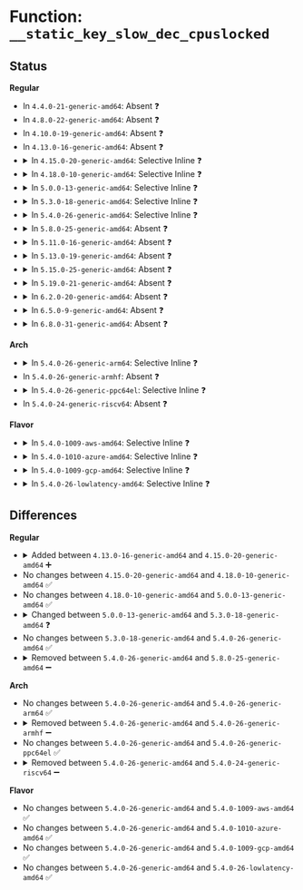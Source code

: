 # Function: <code>__static_key_slow_dec_cpuslocked</code>

## Status
<b>Regular</b>
<ul>
<li>
In <code>4.4.0-21-generic-amd64</code>: Absent ❓
</li>
<li>
In <code>4.8.0-22-generic-amd64</code>: Absent ❓
</li>
<li>
In <code>4.10.0-19-generic-amd64</code>: Absent ❓
</li>
<li>
In <code>4.13.0-16-generic-amd64</code>: Absent ❓
</li>
<li>
<details>
<summary>In <code>4.15.0-20-generic-amd64</code>: Selective Inline ❓</summary>

```c
void __static_key_slow_dec_cpuslocked(struct static_key * key, long unsigned int rate_limit, struct delayed_work * work)
```

```json
{
  "name": "__static_key_slow_dec_cpuslocked",
  "collision_type": "Unique Static",
  "inline_type": "Selective",
  "funcs": [
    {
      "addr": 18446744071580713712,
      "name": "__static_key_slow_dec_cpuslocked",
      "external": false,
      "loc": "kernel/jump_label.c:183",
      "file": "kernel/jump_label.c",
      "inline": "not declared, inlined",
      "caller_inline": [],
      "caller_func": [
        "kernel/jump_label.c:static_key_slow_dec_deferred",
        "kernel/jump_label.c:static_key_slow_dec_cpuslocked",
        "kernel/jump_label.c:static_key_slow_dec_cpuslocked",
        "kernel/jump_label.c:static_key_slow_dec",
        "kernel/jump_label.c:jump_label_update_timeout"
      ]
    }
  ],
  "symbols": [
    {
      "addr": 18446744071580713712,
      "name": "__static_key_slow_dec_cpuslocked",
      "section": ".text",
      "bind": "STB_LOCAL",
      "size": 128
    }
  ]
}
```
</details>
</li>
<li>
<details>
<summary>In <code>4.18.0-10-generic-amd64</code>: Selective Inline ❓</summary>

```c
void __static_key_slow_dec_cpuslocked(struct static_key * key, long unsigned int rate_limit, struct delayed_work * work)
```

```json
{
  "name": "__static_key_slow_dec_cpuslocked",
  "collision_type": "Unique Static",
  "inline_type": "Selective",
  "funcs": [
    {
      "addr": 18446744071580845824,
      "name": "__static_key_slow_dec_cpuslocked",
      "external": false,
      "loc": "kernel/jump_label.c:184",
      "file": "kernel/jump_label.c",
      "inline": "not declared, inlined",
      "caller_inline": [],
      "caller_func": [
        "kernel/jump_label.c:static_key_slow_dec_deferred",
        "kernel/jump_label.c:static_key_slow_dec_cpuslocked",
        "kernel/jump_label.c:static_key_slow_dec",
        "kernel/jump_label.c:jump_label_update_timeout"
      ]
    }
  ],
  "symbols": [
    {
      "addr": 18446744071580845824,
      "name": "__static_key_slow_dec_cpuslocked",
      "section": ".text",
      "bind": "STB_LOCAL",
      "size": 121
    }
  ]
}
```
</details>
</li>
<li>
<details>
<summary>In <code>5.0.0-13-generic-amd64</code>: Selective Inline ❓</summary>

```c
void __static_key_slow_dec_cpuslocked(struct static_key * key, long unsigned int rate_limit, struct delayed_work * work)
```

```json
{
  "name": "__static_key_slow_dec_cpuslocked",
  "collision_type": "Unique Static",
  "inline_type": "Selective",
  "funcs": [
    {
      "addr": 18446744071580914624,
      "name": "__static_key_slow_dec_cpuslocked",
      "external": false,
      "loc": "kernel/jump_label.c:205",
      "file": "kernel/jump_label.c",
      "inline": "not declared, inlined",
      "caller_inline": [],
      "caller_func": [
        "kernel/jump_label.c:static_key_slow_dec_deferred",
        "kernel/jump_label.c:static_key_slow_dec_cpuslocked",
        "kernel/jump_label.c:static_key_slow_dec",
        "kernel/jump_label.c:jump_label_update_timeout"
      ]
    }
  ],
  "symbols": [
    {
      "addr": 18446744071580914624,
      "name": "__static_key_slow_dec_cpuslocked",
      "section": ".text",
      "bind": "STB_LOCAL",
      "size": 129
    }
  ]
}
```
</details>
</li>
<li>
<details>
<summary>In <code>5.3.0-18-generic-amd64</code>: Selective Inline ❓</summary>

```c
void __static_key_slow_dec_cpuslocked(struct static_key * key)
```

```json
{
  "name": "__static_key_slow_dec_cpuslocked",
  "collision_type": "Unique Static",
  "inline_type": "Selective",
  "funcs": [
    {
      "addr": 18446744071581012912,
      "name": "__static_key_slow_dec_cpuslocked",
      "external": false,
      "loc": "kernel/jump_label.c:239",
      "file": "kernel/jump_label.c",
      "inline": "not declared, inlined",
      "caller_inline": [],
      "caller_func": [
        "kernel/jump_label.c:static_key_slow_dec_cpuslocked",
        "kernel/jump_label.c:static_key_slow_dec_cpuslocked",
        "kernel/jump_label.c:static_key_slow_dec",
        "kernel/jump_label.c:jump_label_update_timeout"
      ]
    }
  ],
  "symbols": [
    {
      "addr": 18446744071581012912,
      "name": "__static_key_slow_dec_cpuslocked",
      "section": ".text",
      "bind": "STB_LOCAL",
      "size": 80
    }
  ]
}
```
</details>
</li>
<li>
<details>
<summary>In <code>5.4.0-26-generic-amd64</code>: Selective Inline ❓</summary>

```c
void __static_key_slow_dec_cpuslocked(struct static_key * key)
```

```json
{
  "name": "__static_key_slow_dec_cpuslocked",
  "collision_type": "Unique Static",
  "inline_type": "Selective",
  "funcs": [
    {
      "addr": 18446744071581069296,
      "name": "__static_key_slow_dec_cpuslocked",
      "external": false,
      "loc": "kernel/jump_label.c:239",
      "file": "kernel/jump_label.c",
      "inline": "not declared, inlined",
      "caller_inline": [],
      "caller_func": [
        "kernel/jump_label.c:static_key_slow_dec_cpuslocked",
        "kernel/jump_label.c:static_key_slow_dec_cpuslocked",
        "kernel/jump_label.c:static_key_slow_dec",
        "kernel/jump_label.c:jump_label_update_timeout"
      ]
    }
  ],
  "symbols": [
    {
      "addr": 18446744071581069296,
      "name": "__static_key_slow_dec_cpuslocked",
      "section": ".text",
      "bind": "STB_LOCAL",
      "size": 80
    }
  ]
}
```
</details>
</li>
<li>
<details>
<summary>In <code>5.8.0-25-generic-amd64</code>: Absent ❓</summary>

```json
{
  "name": "__static_key_slow_dec_cpuslocked",
  "collision_type": "Unique Static",
  "inline_type": "Selective",
  "funcs": [
    {
      "addr": 18446744071581250711,
      "name": "__static_key_slow_dec_cpuslocked",
      "external": false,
      "loc": "kernel/jump_label.c:239",
      "file": "kernel/jump_label.c",
      "inline": "not declared, inlined",
      "caller_inline": [
        "kernel/jump_label.c:static_key_slow_dec_cpuslocked",
        "kernel/jump_label.c:static_key_slow_dec",
        "kernel/jump_label.c:jump_label_update_timeout"
      ],
      "caller_func": [
        "kernel/jump_label.c:static_key_slow_dec_cpuslocked",
        "kernel/jump_label.c:static_key_slow_dec",
        "kernel/jump_label.c:jump_label_update_timeout"
      ]
    }
  ],
  "symbols": [
    {
      "addr": 18446744071581249088,
      "name": "__static_key_slow_dec_cpuslocked.part.0",
      "section": ".text",
      "bind": "STB_LOCAL",
      "size": 61
    }
  ]
}
```
</details>
</li>
<li>
<details>
<summary>In <code>5.11.0-16-generic-amd64</code>: Absent ❓</summary>

```json
{
  "name": "__static_key_slow_dec_cpuslocked",
  "collision_type": "Unique Static",
  "inline_type": "Selective",
  "funcs": [
    {
      "addr": 18446744071581292791,
      "name": "__static_key_slow_dec_cpuslocked",
      "external": false,
      "loc": "kernel/jump_label.c:239",
      "file": "kernel/jump_label.c",
      "inline": "not declared, inlined",
      "caller_inline": [
        "kernel/jump_label.c:static_key_slow_dec_cpuslocked",
        "kernel/jump_label.c:static_key_slow_dec",
        "kernel/jump_label.c:jump_label_update_timeout"
      ],
      "caller_func": [
        "kernel/jump_label.c:static_key_slow_dec_cpuslocked",
        "kernel/jump_label.c:static_key_slow_dec",
        "kernel/jump_label.c:jump_label_update_timeout"
      ]
    }
  ],
  "symbols": [
    {
      "addr": 18446744071581291056,
      "name": "__static_key_slow_dec_cpuslocked.part.0",
      "section": ".text",
      "bind": "STB_LOCAL",
      "size": 61
    }
  ]
}
```
</details>
</li>
<li>
<details>
<summary>In <code>5.13.0-19-generic-amd64</code>: Absent ❓</summary>

```json
{
  "name": "__static_key_slow_dec_cpuslocked",
  "collision_type": "Unique Static",
  "inline_type": "Selective",
  "funcs": [
    {
      "addr": 18446744071581310423,
      "name": "__static_key_slow_dec_cpuslocked",
      "external": false,
      "loc": "kernel/jump_label.c:239",
      "file": "kernel/jump_label.c",
      "inline": "not declared, inlined",
      "caller_inline": [
        "kernel/jump_label.c:static_key_slow_dec_cpuslocked",
        "kernel/jump_label.c:static_key_slow_dec",
        "kernel/jump_label.c:jump_label_update_timeout"
      ],
      "caller_func": [
        "kernel/jump_label.c:static_key_slow_dec_cpuslocked",
        "kernel/jump_label.c:static_key_slow_dec",
        "kernel/jump_label.c:jump_label_update_timeout"
      ]
    }
  ],
  "symbols": [
    {
      "addr": 18446744071581308720,
      "name": "__static_key_slow_dec_cpuslocked.part.0",
      "section": ".text",
      "bind": "STB_LOCAL",
      "size": 61
    }
  ]
}
```
</details>
</li>
<li>
<details>
<summary>In <code>5.15.0-25-generic-amd64</code>: Absent ❓</summary>

```json
{
  "name": "__static_key_slow_dec_cpuslocked",
  "collision_type": "Unique Static",
  "inline_type": "Selective",
  "funcs": [
    {
      "addr": 18446744071581555556,
      "name": "__static_key_slow_dec_cpuslocked",
      "external": false,
      "loc": "kernel/jump_label.c:239",
      "file": "kernel/jump_label.c",
      "inline": "not declared, inlined",
      "caller_inline": [
        "kernel/jump_label.c:static_key_slow_dec_cpuslocked",
        "kernel/jump_label.c:static_key_slow_dec",
        "kernel/jump_label.c:jump_label_update_timeout"
      ],
      "caller_func": [
        "kernel/jump_label.c:static_key_slow_dec_cpuslocked",
        "kernel/jump_label.c:static_key_slow_dec",
        "kernel/jump_label.c:jump_label_update_timeout"
      ]
    }
  ],
  "symbols": [
    {
      "addr": 18446744071581553760,
      "name": "__static_key_slow_dec_cpuslocked.part.0",
      "section": ".text",
      "bind": "STB_LOCAL",
      "size": 61
    }
  ]
}
```
</details>
</li>
<li>
<details>
<summary>In <code>5.19.0-21-generic-amd64</code>: Absent ❓</summary>

```json
{
  "name": "__static_key_slow_dec_cpuslocked",
  "collision_type": "Unique Static",
  "inline_type": "Selective",
  "funcs": [
    {
      "addr": 18446744071581907047,
      "name": "__static_key_slow_dec_cpuslocked",
      "external": false,
      "loc": "kernel/jump_label.c:239",
      "file": "kernel/jump_label.c",
      "inline": "not declared, inlined",
      "caller_inline": [
        "kernel/jump_label.c:static_key_slow_dec_cpuslocked",
        "kernel/jump_label.c:static_key_slow_dec",
        "kernel/jump_label.c:jump_label_update_timeout"
      ],
      "caller_func": [
        "kernel/jump_label.c:static_key_slow_dec_cpuslocked",
        "kernel/jump_label.c:static_key_slow_dec",
        "kernel/jump_label.c:jump_label_update_timeout"
      ]
    }
  ],
  "symbols": [
    {
      "addr": 18446744071581905472,
      "name": "__static_key_slow_dec_cpuslocked.part.0",
      "section": ".text",
      "bind": "STB_LOCAL",
      "size": 64
    }
  ]
}
```
</details>
</li>
<li>
<details>
<summary>In <code>6.2.0-20-generic-amd64</code>: Absent ❓</summary>

```json
{
  "name": "__static_key_slow_dec_cpuslocked",
  "collision_type": "Unique Static",
  "inline_type": "Selective",
  "funcs": [
    {
      "addr": 18446744071582341495,
      "name": "__static_key_slow_dec_cpuslocked",
      "external": false,
      "loc": "kernel/jump_label.c:267",
      "file": "kernel/jump_label.c",
      "inline": "not declared, inlined",
      "caller_inline": [
        "kernel/jump_label.c:static_key_slow_dec_cpuslocked",
        "kernel/jump_label.c:static_key_slow_dec",
        "kernel/jump_label.c:jump_label_update_timeout"
      ],
      "caller_func": [
        "kernel/jump_label.c:static_key_slow_dec_cpuslocked",
        "kernel/jump_label.c:static_key_slow_dec",
        "kernel/jump_label.c:jump_label_update_timeout"
      ]
    }
  ],
  "symbols": [
    {
      "addr": 18446744071582339792,
      "name": "__static_key_slow_dec_cpuslocked.part.0",
      "section": ".text",
      "bind": "STB_LOCAL",
      "size": 64
    }
  ]
}
```
</details>
</li>
<li>
<details>
<summary>In <code>6.5.0-9-generic-amd64</code>: Absent ❓</summary>

```json
{
  "name": "__static_key_slow_dec_cpuslocked",
  "collision_type": "Unique Static",
  "inline_type": "Selective",
  "funcs": [
    {
      "addr": 18446744071582543863,
      "name": "__static_key_slow_dec_cpuslocked",
      "external": false,
      "loc": "kernel/jump_label.c:267",
      "file": "kernel/jump_label.c",
      "inline": "not declared, inlined",
      "caller_inline": [
        "kernel/jump_label.c:static_key_slow_dec_cpuslocked",
        "kernel/jump_label.c:static_key_slow_dec",
        "kernel/jump_label.c:jump_label_update_timeout"
      ],
      "caller_func": [
        "kernel/jump_label.c:static_key_slow_dec_cpuslocked",
        "kernel/jump_label.c:static_key_slow_dec",
        "kernel/jump_label.c:jump_label_update_timeout"
      ]
    }
  ],
  "symbols": [
    {
      "addr": 18446744071582541760,
      "name": "__static_key_slow_dec_cpuslocked.part.0",
      "section": ".text",
      "bind": "STB_LOCAL",
      "size": 64
    }
  ]
}
```
</details>
</li>
<li>
<details>
<summary>In <code>6.8.0-31-generic-amd64</code>: Absent ❓</summary>

```json
{
  "name": "__static_key_slow_dec_cpuslocked",
  "collision_type": "Unique Static",
  "inline_type": "Selective",
  "funcs": [
    {
      "addr": 18446744071582713095,
      "name": "__static_key_slow_dec_cpuslocked",
      "external": false,
      "loc": "kernel/jump_label.c:267",
      "file": "kernel/jump_label.c",
      "inline": "not declared, inlined",
      "caller_inline": [
        "kernel/jump_label.c:static_key_slow_dec_cpuslocked",
        "kernel/jump_label.c:static_key_slow_dec",
        "kernel/jump_label.c:jump_label_update_timeout"
      ],
      "caller_func": [
        "kernel/jump_label.c:static_key_slow_dec_cpuslocked",
        "kernel/jump_label.c:static_key_slow_dec",
        "kernel/jump_label.c:jump_label_update_timeout"
      ]
    }
  ],
  "symbols": [
    {
      "addr": 18446744071582710912,
      "name": "__static_key_slow_dec_cpuslocked.part.0",
      "section": ".text",
      "bind": "STB_LOCAL",
      "size": 64
    }
  ]
}
```
</details>
</li>
</ul>
<b>Arch</b>
<ul>
<li>
<details>
<summary>In <code>5.4.0-26-generic-arm64</code>: Selective Inline ❓</summary>

```c
void __static_key_slow_dec_cpuslocked(struct static_key * key)
```

```json
{
  "name": "__static_key_slow_dec_cpuslocked",
  "collision_type": "Unique Static",
  "inline_type": "Selective",
  "funcs": [
    {
      "addr": 18446603336492430152,
      "name": "__static_key_slow_dec_cpuslocked",
      "external": false,
      "loc": "kernel/jump_label.c:239",
      "file": "kernel/jump_label.c",
      "inline": "not declared, inlined",
      "caller_inline": [],
      "caller_func": [
        "kernel/jump_label.c:static_key_slow_dec_cpuslocked",
        "kernel/jump_label.c:static_key_slow_dec_cpuslocked",
        "kernel/jump_label.c:static_key_slow_dec",
        "kernel/jump_label.c:static_key_slow_dec",
        "kernel/jump_label.c:jump_label_update_timeout"
      ]
    }
  ],
  "symbols": [
    {
      "addr": 18446603336492430152,
      "name": "__static_key_slow_dec_cpuslocked",
      "section": ".text",
      "bind": "STB_LOCAL",
      "size": 144
    }
  ]
}
```
</details>
</li>
<li>
In <code>5.4.0-26-generic-armhf</code>: Absent ❓
</li>
<li>
<details>
<summary>In <code>5.4.0-26-generic-ppc64el</code>: Selective Inline ❓</summary>

```c
void __static_key_slow_dec_cpuslocked(struct static_key * key)
```

```json
{
  "name": "__static_key_slow_dec_cpuslocked",
  "collision_type": "Unique Static",
  "inline_type": "Selective",
  "funcs": [
    {
      "addr": 13835058055285698448,
      "name": "__static_key_slow_dec_cpuslocked",
      "external": false,
      "loc": "kernel/jump_label.c:239",
      "file": "kernel/jump_label.c",
      "inline": "not declared, inlined",
      "caller_inline": [],
      "caller_func": [
        "kernel/jump_label.c:static_key_slow_dec_cpuslocked",
        "kernel/jump_label.c:static_key_slow_dec_cpuslocked",
        "kernel/jump_label.c:static_key_slow_dec",
        "kernel/jump_label.c:static_key_slow_dec",
        "kernel/jump_label.c:jump_label_update_timeout"
      ]
    }
  ],
  "symbols": [
    {
      "addr": 13835058055285698448,
      "name": "__static_key_slow_dec_cpuslocked",
      "section": ".text",
      "bind": "STB_LOCAL",
      "size": 188
    }
  ]
}
```
</details>
</li>
<li>
In <code>5.4.0-24-generic-riscv64</code>: Absent ❓
</li>
</ul>
<b>Flavor</b>
<ul>
<li>
<details>
<summary>In <code>5.4.0-1009-aws-amd64</code>: Selective Inline ❓</summary>

```c
void __static_key_slow_dec_cpuslocked(struct static_key * key)
```

```json
{
  "name": "__static_key_slow_dec_cpuslocked",
  "collision_type": "Unique Static",
  "inline_type": "Selective",
  "funcs": [
    {
      "addr": 18446744071581038144,
      "name": "__static_key_slow_dec_cpuslocked",
      "external": false,
      "loc": "kernel/jump_label.c:239",
      "file": "kernel/jump_label.c",
      "inline": "not declared, inlined",
      "caller_inline": [],
      "caller_func": [
        "kernel/jump_label.c:static_key_slow_dec_cpuslocked",
        "kernel/jump_label.c:static_key_slow_dec_cpuslocked",
        "kernel/jump_label.c:static_key_slow_dec",
        "kernel/jump_label.c:jump_label_update_timeout"
      ]
    }
  ],
  "symbols": [
    {
      "addr": 18446744071581038144,
      "name": "__static_key_slow_dec_cpuslocked",
      "section": ".text",
      "bind": "STB_LOCAL",
      "size": 80
    }
  ]
}
```
</details>
</li>
<li>
<details>
<summary>In <code>5.4.0-1010-azure-amd64</code>: Selective Inline ❓</summary>

```c
void __static_key_slow_dec_cpuslocked(struct static_key * key)
```

```json
{
  "name": "__static_key_slow_dec_cpuslocked",
  "collision_type": "Unique Static",
  "inline_type": "Selective",
  "funcs": [
    {
      "addr": 18446744071580984224,
      "name": "__static_key_slow_dec_cpuslocked",
      "external": false,
      "loc": "kernel/jump_label.c:239",
      "file": "kernel/jump_label.c",
      "inline": "not declared, inlined",
      "caller_inline": [],
      "caller_func": [
        "kernel/jump_label.c:static_key_slow_dec_cpuslocked",
        "kernel/jump_label.c:static_key_slow_dec_cpuslocked",
        "kernel/jump_label.c:static_key_slow_dec",
        "kernel/jump_label.c:jump_label_update_timeout"
      ]
    }
  ],
  "symbols": [
    {
      "addr": 18446744071580984224,
      "name": "__static_key_slow_dec_cpuslocked",
      "section": ".text",
      "bind": "STB_LOCAL",
      "size": 80
    }
  ]
}
```
</details>
</li>
<li>
<details>
<summary>In <code>5.4.0-1009-gcp-amd64</code>: Selective Inline ❓</summary>

```c
void __static_key_slow_dec_cpuslocked(struct static_key * key)
```

```json
{
  "name": "__static_key_slow_dec_cpuslocked",
  "collision_type": "Unique Static",
  "inline_type": "Selective",
  "funcs": [
    {
      "addr": 18446744071581029344,
      "name": "__static_key_slow_dec_cpuslocked",
      "external": false,
      "loc": "kernel/jump_label.c:239",
      "file": "kernel/jump_label.c",
      "inline": "not declared, inlined",
      "caller_inline": [],
      "caller_func": [
        "kernel/jump_label.c:static_key_slow_dec_cpuslocked",
        "kernel/jump_label.c:static_key_slow_dec_cpuslocked",
        "kernel/jump_label.c:static_key_slow_dec",
        "kernel/jump_label.c:jump_label_update_timeout"
      ]
    }
  ],
  "symbols": [
    {
      "addr": 18446744071581029344,
      "name": "__static_key_slow_dec_cpuslocked",
      "section": ".text",
      "bind": "STB_LOCAL",
      "size": 80
    }
  ]
}
```
</details>
</li>
<li>
<details>
<summary>In <code>5.4.0-26-lowlatency-amd64</code>: Selective Inline ❓</summary>

```c
void __static_key_slow_dec_cpuslocked(struct static_key * key)
```

```json
{
  "name": "__static_key_slow_dec_cpuslocked",
  "collision_type": "Unique Static",
  "inline_type": "Selective",
  "funcs": [
    {
      "addr": 18446744071581090768,
      "name": "__static_key_slow_dec_cpuslocked",
      "external": false,
      "loc": "kernel/jump_label.c:239",
      "file": "kernel/jump_label.c",
      "inline": "not declared, inlined",
      "caller_inline": [],
      "caller_func": [
        "kernel/jump_label.c:static_key_slow_dec_cpuslocked",
        "kernel/jump_label.c:static_key_slow_dec_cpuslocked",
        "kernel/jump_label.c:static_key_slow_dec",
        "kernel/jump_label.c:jump_label_update_timeout"
      ]
    }
  ],
  "symbols": [
    {
      "addr": 18446744071581090768,
      "name": "__static_key_slow_dec_cpuslocked",
      "section": ".text",
      "bind": "STB_LOCAL",
      "size": 80
    }
  ]
}
```
</details>
</li>
</ul>

## Differences
<b>Regular</b>
<ul>
<li>
<details>
<summary>Added between <code>4.13.0-16-generic-amd64</code> and <code>4.15.0-20-generic-amd64</code> ➕</summary>

```c
void __static_key_slow_dec_cpuslocked(struct static_key * key, long unsigned int rate_limit, struct delayed_work * work)
```
</details>
</li>
<li>
No changes between <code>4.15.0-20-generic-amd64</code> and <code>4.18.0-10-generic-amd64</code> ✅
</li>
<li>
No changes between <code>4.18.0-10-generic-amd64</code> and <code>5.0.0-13-generic-amd64</code> ✅
</li>
<li>
<details>
<summary>Changed between <code>5.0.0-13-generic-amd64</code> and <code>5.3.0-18-generic-amd64</code> ❓</summary>
<ul>
<li>
<b>Param removed. </b>
<code>long unsigned int rate_limit</code>
</li>
<li>
<b>Param removed. </b>
<code>struct delayed_work * work</code>
</li>
</ul>
</details>
</li>
<li>
No changes between <code>5.3.0-18-generic-amd64</code> and <code>5.4.0-26-generic-amd64</code> ✅
</li>
<li>
<details>
<summary>Removed between <code>5.4.0-26-generic-amd64</code> and <code>5.8.0-25-generic-amd64</code> ➖</summary>

```c
void __static_key_slow_dec_cpuslocked(struct static_key * key)
```
</details>
</li>
</ul>
<b>Arch</b>
<ul>
<li>
No changes between <code>5.4.0-26-generic-amd64</code> and <code>5.4.0-26-generic-arm64</code> ✅
</li>
<li>
<details>
<summary>Removed between <code>5.4.0-26-generic-amd64</code> and <code>5.4.0-26-generic-armhf</code> ➖</summary>

```c
void __static_key_slow_dec_cpuslocked(struct static_key * key)
```
</details>
</li>
<li>
No changes between <code>5.4.0-26-generic-amd64</code> and <code>5.4.0-26-generic-ppc64el</code> ✅
</li>
<li>
<details>
<summary>Removed between <code>5.4.0-26-generic-amd64</code> and <code>5.4.0-24-generic-riscv64</code> ➖</summary>

```c
void __static_key_slow_dec_cpuslocked(struct static_key * key)
```
</details>
</li>
</ul>
<b>Flavor</b>
<ul>
<li>
No changes between <code>5.4.0-26-generic-amd64</code> and <code>5.4.0-1009-aws-amd64</code> ✅
</li>
<li>
No changes between <code>5.4.0-26-generic-amd64</code> and <code>5.4.0-1010-azure-amd64</code> ✅
</li>
<li>
No changes between <code>5.4.0-26-generic-amd64</code> and <code>5.4.0-1009-gcp-amd64</code> ✅
</li>
<li>
No changes between <code>5.4.0-26-generic-amd64</code> and <code>5.4.0-26-lowlatency-amd64</code> ✅
</li>
</ul>
